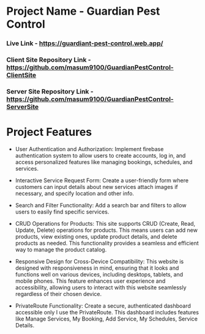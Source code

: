 # Project Name - Guardian Pest Control
### Live Link - https://guardiant-pest-control.web.app/
### Client Site Repository Link - https://github.com/masum9100/GuardianPestControl-ClientSite
### Server Site Repository Link - https://github.com/masum9100/GuardianPestControl-ServerSite

# Project Features 
- User Authentication and Authorization: Implement firebase authentication system to allow users to create accounts, log in, and access personalized features like managing bookings, schedules, and services.

- Interactive Service Request Form: Create a user-friendly form where customers can input details about new services attach images if necessary, and specify location and other info.

- Search and Filter Functionality: Add a search bar and filters to allow users to easily find specific services.

- CRUD Operations for Products: This site supports CRUD (Create, Read, Update, Delete) operations for products. This means users can add new products, view existing ones, update product details, and delete products as needed. This functionality provides a seamless and efficient way to manage the product catalog.

- Responsive Design for Cross-Device Compatibility: This website is designed with responsiveness in mind, ensuring that it looks and functions well on various devices, including desktops, tablets, and mobile phones. This feature enhances user experience and accessibility, allowing users to interact with this website seamlessly regardless of their chosen device.

- PrivateRoute Functionality: Create a secure, authenticated dashboard accessible only I use the PrivateRoute. This dashboard includes features like Manage Services, My Booking, Add Service, My Schedules, Service Details.
